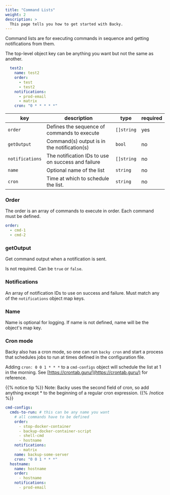 ```yaml
---
title: "Command Lists"
weight: 2
description: >
  This page tells you how to get started with Backy.
---
```


Command lists are for executing commands in sequence and getting notifications from them.

The top-level object key can be anything you want but not the same as another.

```yaml
  test2:
    name: test2
    order:
      - test
      - test2
    notifications:
      - prod-email
      - matrix
    cron: "0 * * * * *"
```

| key | description | type | required
| --- | --- | --- | --- |
| `order` | Defines the sequence of commands to execute | `[]string` | yes |
| `getOutput` | Command(s) output is in the notification(s) | `bool` | no |
| `notifications` | The notification IDs to use on success and failure | `[]string` | no |
| `name` | Optional name of the list | `string` | no |
| `cron` | Time at which to schedule the list. | `string` | no |

### Order

The order is an array of commands to execute in order. Each command must be defined.

```yaml
order:
  - cmd-1
  - cmd-2
```

### getOutput

Get command output when a notification is sent.

Is not required. Can be `true` or `false`.

### Notifications

An array of notification IDs to use on success and failure. Must match any of the `notifications` object map keys.

### Name

Name is optional for logging. If name is not defined, name will be the object's map key.

### Cron mode

Backy also has a cron mode, so one can run `backy cron` and start a process that schedules jobs to run at times defined in the configuration file.

Adding `cron: 0 0 1 * * *` to a `cmd-configs` object will schedule the list at 1 in the morning. See [https://crontab.guru/](https://crontab.guru/) for reference.

{{% notice tip %}}
Note: Backy uses the second field of cron, so add anything except * to the beginning of a regular cron expression.
{{% /notice %}}

```yaml
cmd-configs:
  cmds-to-run: # this can be any name you want
    # all commands have to be defined
    order:
      - stop-docker-container
      - backup-docker-container-script
      - shell-cmd
      - hostname
    notifications:
      - matrix
    name: backup-some-server
    cron: "0 0 1 * * *"
  hostname:
    name: hostname
    order:
      - hostname
    notifications:
      - prod-email
```
